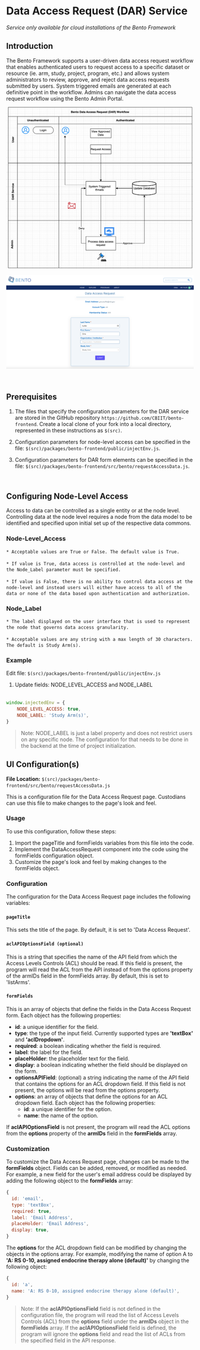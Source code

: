 # Data Access Request (DAR) Service

*Service only available for cloud installations of the Bento Framework*

## Introduction

The Bento Framework supports a user-driven data access request workflow that enables authenticated users to request access to a specific dataset or resource (ie. arm, study, project, program, etc.) and allows system administrators to review, approve, and reject data access requests submitted by users. System triggered emails are generated at each definitive point in the workflow. Admins can navigate the data access request workflow using the Bento Admin Portal.

  

![Data Access Request (DAR) Workflow](../assets/dar-workflow.png)

  

![Data Access Request (DAR) Example page](../assets/dar-example-page.png)

  

<p>&nbsp;</p>

  
  

## Prerequisites

1. The files that specify the configuration parameters for the DAR service are stored in the GitHub repository `https://github.com/CBIIT/bento-frontend`. Create a local clone of your fork into a local directory, represented in these instructions as `$(src)`.

  

2. Configuration parameters for node-level access can be specified in the file: `$(src)/packages/bento-frontend/public/injectEnv.js`.

  

3. Configuration parameters for DAR form elements can be specified in the file: `$(src)/packages/bento-frontend/src/bento/requestAccessData.js`.

  

<p>&nbsp;</p>

  

## Configuring Node-Level Access

Access to data can be controlled as a single entity or at the node level. Controlling data at the node level requires a node from the data model to be identified and specified upon initial set up of the respective data commons.

### Node-Level_Access

	* Acceptable values are True or False. The default value is True.

	* If value is True, data access is controlled at the node-level and the Node_Label parameter must be specified.

	* If value is False, there is no ability to control data access at the node-level and instead users will either have access to all of the data or none of the data based upon authentication and authorization.

  

### Node_Label

	* The label displayed on the user interface that is used to represent the node that governs data access granularity.

	* Acceptable values are any string with a max length of 30 characters. The default is Study Arm(s).

### Example

Edit file: `$(src)/packages/bento-frontend/public/injectEnv.js`

1. Update fields: NODE_LEVEL_ACCESS and NODE_LABEL

```javascript

window.injectedEnv = {
	NODE_LEVEL_ACCESS: true,
	NODE_LABEL: 'Study Arm(s)',
}
```
> Note: NODE_LABEL is just a label property and does not restrict users on any specific node. The configuration for that needs to be done in the backend at the time of project initialization. 


## UI Configuration(s)
**File Location:** `$(src)/packages/bento-frontend/src/bento/requestAccessData.js`

This is a configuration file for the Data Access Request page. Custodians can use this file to make changes to the page's look and feel.

### Usage
To use this configuration, follow these steps:

1. Import the pageTitle and formFields variables from this file into the code.
2. Implement the DataAccessRequest component into the code using the formFields configuration object.
3. Customize the page's look and feel by making changes to the formFields object.

### Configuration
The configuration for the Data Access Request page includes the following variables:

#### `pageTitle`
This sets the title of the page. By default, it is set to 'Data Access Request'.

#### `aclAPIOptionsField (optional)`
This is a string that specifies the name of the API field from which the Access Levels Controls (ACL) should be read. If this field is present, the program will read the ACL from the API instead of from the options property of the armIDs field in the formFields array. By default, this is set to 'listArms'.

#### `formFields`
This is an array of objects that define the fields in the Data Access Request form. Each object has the following properties:

* **id**: a unique identifier for the field.
* **type**: the type of the input field. Currently supported types are **'textBox'** and **'aclDropdown'**.
* **required**: a boolean indicating whether the field is required.
* **label**: the label for the field.
* **placeHolder**: the placeholder text for the field.
* **display**: a boolean indicating whether the field should be displayed on the form.
* **optionsAPIField**: (optional) a string indicating the name of the API field that contains the options for an ACL dropdown field. If this field is not present, the options will be read from the options property.
* **options**: an array of objects that define the options for an ACL dropdown field. Each object has the following properties:
    * **id**: a unique identifier for the option.
    * **name**: the name of the option.

If **aclAPIOptionsField** is not present, the program will read the ACL options from the **options** property of the **armIDs** field in the **formFields** array.

### Customization
To customize the Data Access Request page, changes can be made to the **formFields** object. Fields can be added, removed, or modified as needed. For example, a new field for the user's email address could be displayed by adding the following object to the **formFields** array:

```javascript
{
  id: 'email',
  type: 'textBox',
  required: true,
  label: 'Email Address',
  placeHolder: 'Email Address',
  display: true,
}
```

The **options** for the ACL dropdown field can be modified by changing the objects in the options array. For example, modifying the name of option A to **'A: RS 0-10, assigned endocrine therapy alone (default)'** by changing the following object:

```javascript
{
  id: 'a',
  name: 'A: RS 0-10, assigned endocrine therapy alone (default)',
}
```
> Note: If the **aclAPIOptionsField** field is not defined in the configuration file, the program will read the list of Access Levels Controls (ACL) from the **options** field under the **armIDs** object in the **formFields** array. If the **aclAPIOptionsField** field is defined, the program will ignore the **options** field and read the list of ACLs from the specified field in the API response.

